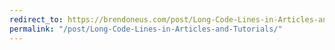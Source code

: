 ```yaml
---
redirect_to: https://brendoneus.com/post/Long-Code-Lines-in-Articles-and-Tutorials/
permalink: "/post/Long-Code-Lines-in-Articles-and-Tutorials/"
---
```

